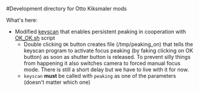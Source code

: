 #Development directory for Otto Kiksmaler mods

What's here:
  - Modified [keyscan](https://github.com/ottokiksmaler/nx500_nx1_modding/blob/dev/release/scripts/keyscan) that enables persistent peaking in cooperation with [OK_OK.sh](https://github.com/ottokiksmaler/nx500_nx1_modding/blob/dev/release/scripts/OK_OK.sh) script
    - Double clicking ``OK`` button creates file (/tmp/peaking_on) that tells the keyscan program to activate focus peaking (by faking clicking on OK button) as soon as shutter button is released. To prevent silly things from happening it also switches camera to forced manual focus mode. There is still a short delay but we have to live with it for now.
    - ```keyscan``` **must** be called with ```peaking``` as one of the parameters (doesn't matter which one)
